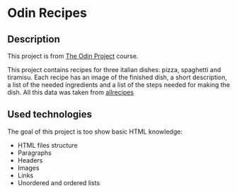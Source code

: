 # Odin Recipes

## Description

This project is from [The Odin Project](https://www.theodinproject.com/) course.

This project contains recipes for three italian dishes: pizza, spaghetti and tiramisu. Each recipe has an image of the finished dish, a short description, a list of the needed ingredients and a list of the steps needed for making the dish. All this data was taken from [allrecipes](https://www.allrecipes.com/)

## Used technologies

The goal of this project is too show basic HTML knowledge:

- HTML files structure
- Paragraphs
- Headers
- Images
- Links
- Unordered and ordered lists